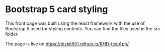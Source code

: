 # Bootstrap 5 card styling

This front page was built using the react framework with the use of Bootstrap 5 used for styling contents.
You can find the files used in the src folder.

The page is live on https://bizkit551.github.io/RHD-testApp/
